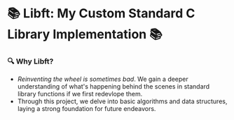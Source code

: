 # 📚 Libft: My Custom Standard C Library Implementation 📚

### 🔍 Why Libft?
- _Reinventing the wheel is sometimes bad_. We gain a deeper understanding of what's happening behind the scenes in standard library functions if we first redevlope them.
- Through this project, we delve into basic algorithms and data structures, laying a strong foundation for future endeavors.
